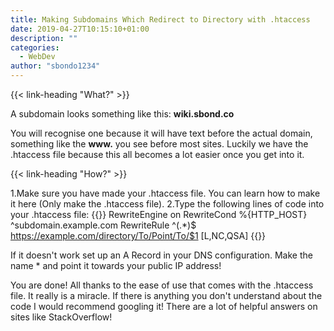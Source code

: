 ```yaml
---
title: Making Subdomains Which Redirect to Directory with .htaccess
date: 2019-04-27T10:15:10+01:00
description: ""
categories:
  - WebDev
author: "sbondo1234"
---
```


{{< link-heading "What?" >}}

A subdomain looks something like this: **wiki.sbond.co**

You will recognise one because it will have text before the actual domain, something like the **www.** you see before most sites. Luckily we have the .htaccess file because this all becomes a lot easier once you get into it.

{{< link-heading "How?" >}}

1.Make sure you have made your .htaccess file. You can learn how to make it here (Only make the .htaccess file).
2.Type the following lines of code into your .htaccess file:
{{<highlight Apache>}}
RewriteEngine on
RewriteCond %{HTTP_HOST} ^subdomain.example.com
RewriteRule ^(.*)$ https://example.com/directory/To/Point/To/$1 [L,NC,QSA]
{{</highlight>}}

If it doesn't work set up an A Record in your DNS configuration. Make the name * and point it towards your public IP address!

You are done! All thanks to the ease of use that comes with the .htaccess file. It really is a miracle. If there is anything you don't understand about the code I would recommend googling it! There are a lot of helpful answers on sites like StackOverflow!
